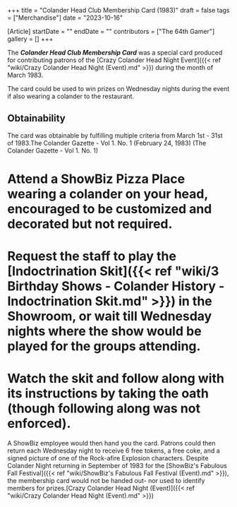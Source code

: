 +++
title = "Colander Head Club Membership Card (1983)"
draft = false
tags = ["Merchandise"]
date = "2023-10-16"

[Article]
startDate = ""
endDate = ""
contributors = ["The 64th Gamer"]
gallery = []
+++


The <b><i>Colander Head Club Membership Card</b></i> was a special card produced for contributing patrons of the [Crazy Colander Head Night Event]({{< ref "wiki/Crazy Colander Head Night (Event).md" >}}) during the month of March 1983.

The card could be used to win prizes on Wednesday nights during the event if also wearing a colander to the restaurant.

<h2> Obtainability </h2>
The card was obtainable by fulfilling multiple criteria from March 1st - 31st of 1983.<ref>The Colander Gazette - Vol 1. No. 1 (February 24, 1983) (The Colander Gazette - Vol 1. No. 1)</ref>

# Attend a ShowBiz Pizza Place wearing a colander on your head, encouraged to be customized and decorated but not required.
# Request the staff to play the [Indoctrination Skit]({{< ref "wiki/3 Birthday Shows - Colander History - Indoctrination Skit.md" >}}) in the Showroom, or wait till Wednesday nights where the show would be played for the groups attending.
# Watch the skit and follow along with its instructions by taking the oath (though following along was not enforced).

A ShowBiz employee would then hand you the card. Patrons could then return each Wednesday night to receive 6 free tokens, a free coke, and a signed picture of one of the Rock-afire Explosion characters. Despite Colander Night returning in September of 1983 for the [ShowBiz's Fabulous Fall Festival]({{< ref "wiki/ShowBiz's Fabulous Fall Festival (Event).md" >}}), the membership card would not be handed out- nor used to identify members for prizes.<ref>[Crazy Colander Head Night (Event)]({{< ref "wiki/Crazy Colander Head Night (Event).md" >}})</ref>




